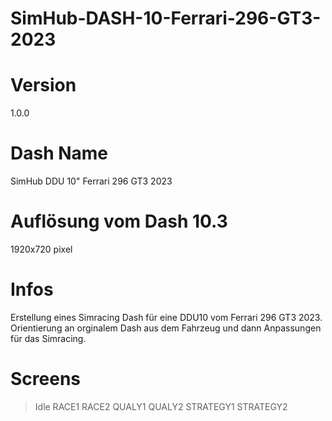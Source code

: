 # SimHub-DASH-10-Ferrari-296-GT3-2023
# Version
1.0.0
# Dash Name
SimHub DDU 10" Ferrari 296 GT3 2023
# Auflösung vom Dash 10.3 
1920x720 pixel
# Infos

Erstellung eines Simracing Dash für eine DDU10 vom Ferrari 296 GT3 2023. Orientierung an orginalem Dash aus dem Fahrzeug und dann Anpassungen für das Simracing.

# Screens
> Idle
> RACE1
> RACE2
> QUALY1
> QUALY2
> STRATEGY1
> STRATEGY2
